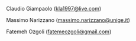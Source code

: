 Claudio Giampaolo (kla1997@live.com)


Massimo Narizzano (massimo.narizzano@unige.it)


Fatemeh Ozgoli (fatemeozgoli@gmail.com)

